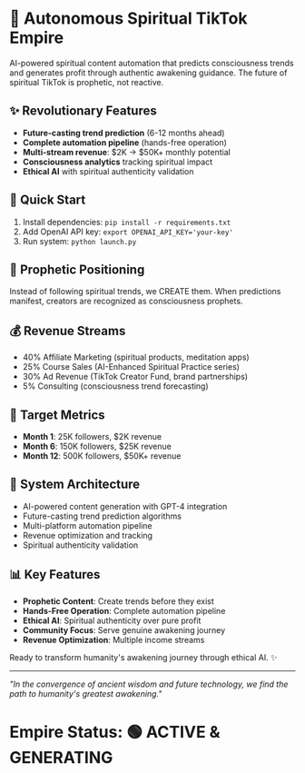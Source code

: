# 🔮 Autonomous Spiritual TikTok Empire

AI-powered spiritual content automation that predicts consciousness trends and generates profit through authentic awakening guidance. The future of spiritual TikTok is prophetic, not reactive.

## ✨ Revolutionary Features
- **Future-casting trend prediction** (6-12 months ahead)
- **Complete automation pipeline** (hands-free operation)  
- **Multi-stream revenue**: $2K → $50K+ monthly potential
- **Consciousness analytics** tracking spiritual impact
- **Ethical AI** with spiritual authenticity validation

## 🚀 Quick Start
1. Install dependencies: `pip install -r requirements.txt`
2. Add OpenAI API key: `export OPENAI_API_KEY='your-key'`
3. Run system: `python launch.py`

## 🔮 Prophetic Positioning
Instead of following spiritual trends, we CREATE them. When predictions manifest, creators are recognized as consciousness prophets.

## 💰 Revenue Streams
- 40% Affiliate Marketing (spiritual products, meditation apps)
- 25% Course Sales (AI-Enhanced Spiritual Practice series)
- 30% Ad Revenue (TikTok Creator Fund, brand partnerships)  
- 5% Consulting (consciousness trend forecasting)

## 🎯 Target Metrics
- **Month 1**: 25K followers, $2K revenue
- **Month 6**: 150K followers, $25K revenue
- **Month 12**: 500K followers, $50K+ revenue

## 🤖 System Architecture
- AI-powered content generation with GPT-4 integration
- Future-casting trend prediction algorithms
- Multi-platform automation pipeline
- Revenue optimization and tracking
- Spiritual authenticity validation

## 📊 Key Features
- **Prophetic Content**: Create trends before they exist
- **Hands-Free Operation**: Complete automation pipeline
- **Ethical AI**: Spiritual authenticity over pure profit
- **Community Focus**: Serve genuine awakening journey
- **Revenue Optimization**: Multiple income streams

Ready to transform humanity's awakening journey through ethical AI. ✨

---

*"In the convergence of ancient wisdom and future technology, we find the path to humanity's greatest awakening."*
# Empire Status: 🟢 ACTIVE & GENERATING

